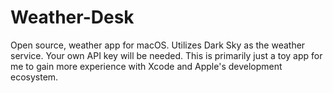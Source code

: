 # Weather-Desk
Open source, weather app for macOS. Utilizes Dark Sky as the weather service. Your own API key will be needed. This is primarily just a toy app for me to gain more experience with Xcode and Apple's development ecosystem.
